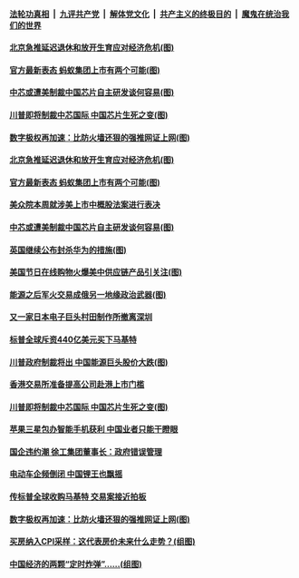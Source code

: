 ####  [法轮功真相](../../../../basic/blob/master/README.md?t=12020001) &nbsp;|&nbsp; [九评共产党](../../../../9ping.md/blob/master/README.md?t=12020001) &nbsp;|&nbsp; [解体党文化](../../../../jtdwh.md/blob/master/README.md?t=12020001)  &nbsp;|&nbsp; [共产主义的终极目的](../../../../gczydzjmd.md/blob/master/README.md?t=12020001) &nbsp;|&nbsp; [魔鬼在统治我们的世界](../../../../mgztzwmdsj.md/blob/master/README.md?t=12020001) 

#### [北京急推延迟退休和放开生育应对经济危机(图)](../pages/p5/954361.md?t=12020001) 

#### [官方最新表态 蚂蚁集团上市有两个可能(图)](../pages/p5/954355.md?t=12020001) 

#### [中芯或遭美制裁中国芯片自主研发谈何容易(图)](../pages/p5/954305.md?t=12020001) 


#### [川普即将制裁中芯国际 中国芯片生死之变(图)](../pages/p5/954247.md?t=12020001) 

#### [数字极权再加速：比防火墙还狠的强推网证上网(图)](../pages/p5/954181.md?t=12020001) 

#### [北京急推延迟退休和放开生育应对经济危机(图)](../pages/p5/954361.md?t=12020001) 

#### [官方最新表态 蚂蚁集团上市有两个可能(图)](../pages/p5/954355.md?t=12020001) 

#### [美众院本周就涉美上市中概股法案进行表决](../pages/p5/954351.md?t=12020001) 

#### [中芯或遭美制裁中国芯片自主研发谈何容易(图)](../pages/p5/954305.md?t=12020001) 

#### [英国继续公布封杀华为的措施(图)](../pages/p5/954298.md?t=12020001) 

#### [美国节日在线购物火爆美中供应链产品引关注(图)](../pages/p5/954292.md?t=12020001) 

#### [能源之后军火交易成俄另一地缘政治武器(图)](../pages/p5/954290.md?t=12020001) 


#### [又一家日本电子巨头村田制作所撤离深圳](../pages/p5/954264.md?t=12020001) 

#### [标普全球斥资440亿美元买下马基特](../pages/p5/954259.md?t=12020001) 

#### [川普政府制裁将出 中国能源巨头股价大跌(图)](../pages/p5/954255.md?t=12020001) 

#### [香港交易所准备提高公司赴港上市门槛](../pages/p5/954249.md?t=12020001) 

#### [川普即将制裁中芯国际 中国芯片生死之变(图)](../pages/p5/954247.md?t=12020001) 

#### [苹果三星包办智能手机获利 中国业者只能干瞪眼](../pages/p5/954241.md?t=12020001) 

#### [国企违约潮 徐工集团董事长：政府错误管理](../pages/p5/954238.md?t=12020001) 

#### [电动车企频倒闭 中国锂王也飘摇](../pages/p5/954234.md?t=12020001) 

#### [传标普全球收购马基特 交易案接近拍板](../pages/p5/954228.md?t=12020001) 

#### [数字极权再加速：比防火墙还狠的强推网证上网(图)](../pages/p5/954181.md?t=12020001) 

#### [买房纳入CPI采样：这代表房价未来什么走势？(组图)](../pages/p5/954175.md?t=12020001) 

#### [中国经济的两颗“定时炸弹”……(组图)](../pages/p5/954178.md?t=12020001) 

